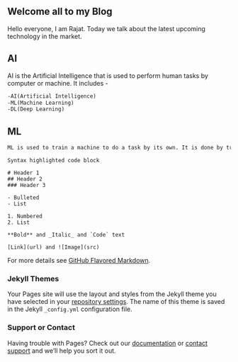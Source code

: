 ## Welcome all to my Blog

Hello everyone, I am Rajat.
Today we talk about the latest upcoming technology in the market.

## AI

AI is the Artificial Intelligence that is used to perform human tasks by computer or machine. 
It includes -
```markdown
-AI(Artificial Intelligence)
-ML(Machine Learning)
-DL(Deep Learning)
```
## ML
```markdown
ML is used to train a machine to do a task by its own. It is done by train the machine by a training model.
```
```
Syntax highlighted code block

# Header 1
## Header 2
### Header 3

- Bulleted
- List

1. Numbered
2. List

**Bold** and _Italic_ and `Code` text

[Link](url) and ![Image](src)
```

For more details see [GitHub Flavored Markdown](https://guides.github.com/features/mastering-markdown/).

### Jekyll Themes

Your Pages site will use the layout and styles from the Jekyll theme you have selected in your [repository settings](https://github.com/WebBud/webBud/settings). The name of this theme is saved in the Jekyll `_config.yml` configuration file.

### Support or Contact

Having trouble with Pages? Check out our [documentation](https://docs.github.com/categories/github-pages-basics/) or [contact support](https://support.github.com/contact) and we’ll help you sort it out.
